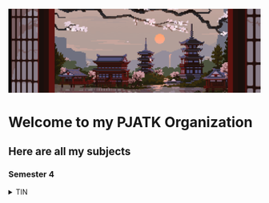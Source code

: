 ![banner](./main-banner.gif)

# Welcome to my PJATK Organization
## Here are all my subjects
### Semester 4

<details>
<summary>TIN</summary>

| Class | Repository                                    |
|-------|---------------------------------------------- |
| tin-1 | [repo](https://github.com/PJATK-s28476/tin-1) |
| tin-2 | [repo](https://github.com/PJATK-s28476/tin-2) |
| tin-3 | [repo](https://github.com/PJATK-s28476/tin-3) |
| tin-4 | [repo](https://github.com/PJATK-s28476/tin-4) |
| tin-5 | [repo](https://github.com/PJATK-s28476/tin-5) |
| tin-6 | [repo](https://github.com/PJATK-s28476/tin-6) |

</details>
